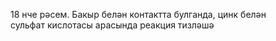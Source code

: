 <figure data-bbox="[100, 123, 145, 170]" data-page="99"><figcaption>18 нче рәсем. Бакыр белән контактта булганда, цинк белән сульфат кислотасы арасында реакция тизләшә</figcaption></figure>